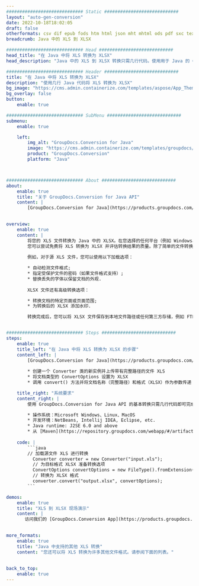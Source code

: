 ```yaml
---
############################# Static ############################
layout: "auto-gen-conversion"
date: 2022-10-18T18:02:05
draft: false
otherformats: csv dif epub fods htm html json mht mhtml ods pdf sxc tex tsv xlam xls xlsb xlsm xlsx xlt xltm xltx xml xps
breadcrumb: Java 中的 XLS 到 XLSX

############################# Head ############################
head_title: "在 Java 中将 XLS 转换为 XLSX"
head_description: "Java 中的 XLS 到 XLSX 转换只需几行代码。使用用于 Java 的 GroupDocs 文档转换 API 转换 160 多种文件格式"

############################# Header ############################
title: "在 Java 中将 XLS 转换为 XLSX"
description: "使用几行 Java 代码将 XLS 转换为 XLSX"
bg_image: "https://cms.admin.containerize.com/templates/aspose/App_Themes/V3/images/bg/header1.png"
bg_overlay: false
button:
    enable: true

############################# SubMenu ############################
submenu:
    enable: true

    left:
        img_alt: "GroupDocs.Conversion for Java"
        image: "https://cms.admin.containerize.com/templates/groupdocs/images/product-logos/90x90-noborder/groupdocs-conversion-java.png"
        product: "GroupDocs.Conversion"
        platform: "Java"



############################# About ############################
about:
    enable: true
    title: "关于 GroupDocs.Conversion for Java API"
    content: |
        [GroupDocs.Conversion for Java](https://products.groupdocs.com/conversion/java/) 是一种高级文件格式转换 API，用于在 Microsoft Office、OpenDocument、PDF、HTML、电子邮件、CAD 等流行图像和文档格式之间进行转换。只需几行代码即可完成更多工作。本机 API 会自动检测原始文档的格式，并提供许多选项来自定义转换后的文档。除了从文档中提取信息的功能外，它还默认支持将转换结果缓存到本地磁盘。但是，任何类型的缓存存储都可以通过实施适当的接口来支持 - Amazon S3、Dropbox、Google Drive、Windows Azure、Reddis 或任何其他接口。
    

overview:
    enable: true
    content: |
        将您的 XLS 文件转换为 Java 中的 XLSX。在您选择的任何平台（例如 Windows、Linux、macOS）上，只需几行 Java 代码。
        您可以尝试免费将 XLS 转换为 XLSX 并评估转换结果的质量。除了简单的文件转换脚本外，您还可以尝试更复杂的选项来加载 XLS 源文件并存储 XLSX 输出。 
        
        例如，对于源 XLS 文件，您可以使用以下加载选项：

        * 自动检测文件格式;
        * 指定受保护文件的密码（如果文件格式支持）;
        * 替换丢失的字体以保留文档的外观.
        
        XLSX 文件还有高级转换选项：

        * 转换文档的特定页面或页面范围;
        * 为转换后的 XLSX 添加水印.

        转换完成后，您可以将 XLSX 文件保存到本地文件路径或任何第三方存储，例如 FTP、Amazon S3、Google Drive、Dropbox 等。请注意 - 转换 XLS到 XLSX，您不需要安装任何额外的软件，例如 MS Office、Open Office、Adobe Acrobat Reader 等。


############################# Steps ############################
steps:
    enable: true
    title_left: "在 Java 中将 XLS 转换为 XLSX 的步骤"
    content_left: |
        [GroupDocs.Conversion for Java](https://products.groupdocs.com/conversion/java/) 允许开发人员使用几行代码轻松地将 XLS 文件转换为 XLSX。
        
        * 创建一个 Converter 类的新实例并上传带有完整路径的文件 XLS
        * 将文档类型的 ConvertOptions 设置为 XLSX
        * 调用 convert() 方法并将文档名称（完整路径）和格式（XLSX）作为参数传递

    title_right: "系统要求"
    content_right: |
        使用 GroupDocs.Conversion for Java API 的基本转换只需几行代码即可完成。所有主要平台和操作系统都支持我们的 API。在执行以下代码之前，请确保您的系统上安装了以下先决条件。

        * 操作系统：Microsoft Windows、Linux、MacOS
        * 开发环境：NetBeans, Intellij IDEA, Eclipse, etc.
        * Java runtime: J2SE 6.0 and above
        * 从 [Maven](https://repository.groupdocs.com/webapp/#/artifacts/browse/tree/General/repo/com/groupdocs/groupdocs-conversion) 获取最新的 GroupDocs.Conversion for Java
         
    code: |
        ```java    
        // 加载源文件 XLS 进行转换
          Converter converter = new Converter("input.xls");
          // 为目标格式 XLSX 准备转换选项
          ConvertOptions convertOptions = new FileType().fromExtension("xlsx").getConvertOptions();
          // 转换为 XLSX 格式
          converter.convert("output.xlsx", convertOptions);
        ```

demos:
    enable: true
    title: "XLS 到 XLSX 现场演示"
    content: |
       访问我们的 [GroupDocs.Conversion App](https://products.groupdocs.app/conversion/family) 网站并立即尝试 XLS 到 XLSX 转换。免费演示具有以下好处
          

more_formats:
    enable: true
    title: "Java 中支持的其他 XLS 转换"
    content: "您还可以将 XLS 转换为许多其他文件格式。请参阅下面的列表。"
       
       
back_to_top:
    enable: true
---
```

